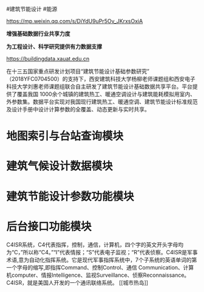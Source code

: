 #建筑节能设计 #能源 

https://mp.weixin.qq.com/s/DiYdU9uPr5Ov_JKrxsOxiA

**增强基础数据行业共享力度**

**为工程设计、科学研究提供有力数据支撑**

https://buildingdata.xauat.edu.cn

在十三五国家重点研发计划项目“建筑节能设计基础参数研究” （2018YFC0704500）的支持下，西安建筑科技大学杨柳老师课题组和西安电子科技大学刘惠老师课题组联合自主研发了建筑节能设计基础数据共享平台。平台提供了覆盖我国 1000余个城镇的建筑热工、暖通空调设计与建筑能耗模拟用室内、外参数集。数据平台实现对我国现行建筑热工、暖通空调、建筑节能设计标准规范及设计手册中设计计算参数的全覆盖、动态更新与实时共享。

# **地图索引与台站查询模块**
# **建筑气候设计数据模块**
# **建筑节能设计参数功能模块**
# **后台接口功能模块**

C4ISR系统，C4代表指挥，控制，通信，计算机，四个字的英文开头字母均为“C，”所以称“C4。”“I”代表情报；“S”代表电子监视；“R”代表侦察。C4ISR是军事术语,意为自动化指挥系统。它是现代军事指挥系统中，7个子系统的英语单词的第一个字母的缩写,即指挥Command、控制Control、通信 Communication、计算机computer、情报Intelligence、监视Surveillance、侦察Reconnaissance。C4ISR，就是美国人开发的一个通讯联络系统。
[[城市热岛]]